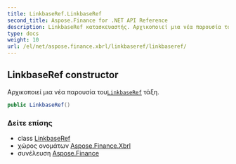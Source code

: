 ```yaml
---
title: LinkbaseRef.LinkbaseRef
second_title: Aspose.Finance for .NET API Reference
description: LinkbaseRef κατασκευαστής. Αρχικοποιεί μια νέα παρουσία τουLinkbaseRef τάξη.
type: docs
weight: 10
url: /el/net/aspose.finance.xbrl/linkbaseref/linkbaseref/
---
```

## LinkbaseRef constructor

Αρχικοποιεί μια νέα παρουσία του[`LinkbaseRef`](../) τάξη.

```csharp
public LinkbaseRef()
```

### Δείτε επίσης

* class [LinkbaseRef](../)
* χώρος ονομάτων [Aspose.Finance.Xbrl](../../linkbaseref/)
* συνέλευση [Aspose.Finance](../../../)


